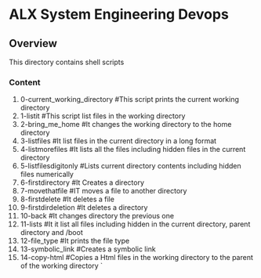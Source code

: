 # ALX System Engineering Devops

## Overview

This directory contains shell scripts

### Content

1. 0-current_working_directory  #This script prints the current working directory 
2. 1-listit                     #This script list files in the working directory
3. 2-bring_me_home 		#It changes the working directory to the home directory
4. 3-listfiles 			#It list files in the current directory in a long format
5. 4-listmorefiles  		#It lists all the files including hidden files in the current directory 
6. 5-listfilesdigitonly		#Lists current directory contents including hidden files numerically 
7. 6-firstdirectory 		#It Creates a directory
8. 7-movethatfile 		#IT moves a file to another directory
9. 8-firstdelete		#It deletes a file
10. 9-firstdirdeletion 		#It deletes a directory
11. 10-back			#It changes directory the previous one
12. 11-lists			#It it list all files including hidden in the current directory, parent directory and /boot
13. 12-file_type		#It prints the file type 
14. 13-symbolic_link		#Creates a symbolic link
15. 14-copy-html		#Copies a Html files in the working directory to the parent of the working directory `
